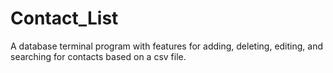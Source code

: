# Contact_List
A database terminal program with features for adding, deleting, editing, and searching for contacts based on a csv file.
